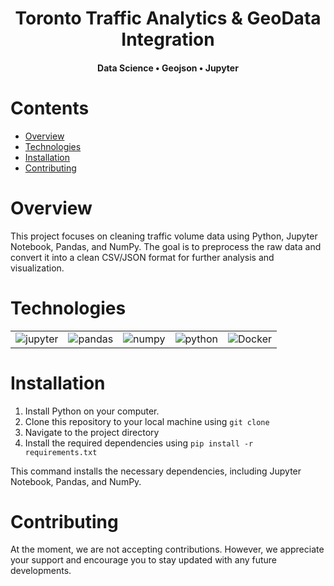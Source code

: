 <div align="center">
  <h1>Toronto Traffic Analytics & GeoData Integration</h1>
  <h4>Data Science • Geojson • Jupyter</h4>
</div>
<h1>Contents</h1>

- [Overview](#overview)
- [Technologies](#technologies)
- [Installation](#installation)
- [Contributing](#contributing)

<h1 id="overview">Overview</h1>

This project focuses on cleaning traffic volume data using Python, Jupyter Notebook, Pandas, and NumPy. The goal is to preprocess the raw data and convert it into a clean CSV/JSON format for further analysis and visualization.

<h1>Technologies</h1>
<div align="center" id="technologies">


<table>
  <tr> 
    <td align='center'><img src="https://img.shields.io/badge/jupyter-%23121011.svg?style=for-the-badge&logo=jupyter" alt="jupyter"/></td>
    <td align='center'><img src="https://img.shields.io/badge/pandas-%23121011.svg?style=for-the-badge&logo=pandas" alt="pandas"/></td>
    <td align='center'><img src="https://img.shields.io/badge/numpy-%23121011.svg?style=for-the-badge&logo=numpy" alt="numpy"/></td>
     <td align='center'><img src="https://img.shields.io/badge/python-%23121011.svg?style=for-the-badge&logo=python" alt="python"/></td>
    <td align='center'><img src="https://img.shields.io/badge/docker-%23121011.svg?style=for-the-badge&logo=docker" alt="Docker"/></td>
  </tr>
 </table>
</div>
<h1>Installation</h1>

1. Install Python on your computer.
2. Clone this repository to your local machine using `git clone`
3. Navigate to the project directory
4. Install the required dependencies using `pip install -r requirements.txt`

This command installs the necessary dependencies, including Jupyter Notebook, Pandas, and NumPy.

<h1>Contributing</h1>
At the moment, we are not accepting contributions. However, we appreciate your support and encourage you to stay updated with any future developments.

